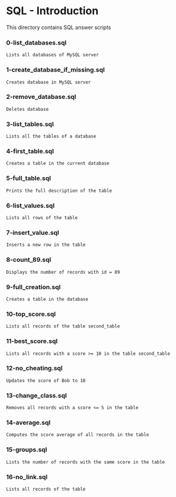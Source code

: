 # SQL - Introduction

This directory contains SQL answer scripts

### 0-list_databases.sql

    Lists all databases of MySQL server

### 1-create_database_if_missing.sql

    Creates database in MySQL server

### 2-remove_database.sql

    Deletes database

### 3-list_tables.sql

    Lists all the tables of a database

### 4-first_table.sql

    Creates a table in the current database

### 5-full_table.sql

    Prints the full description of the table

### 6-list_values.sql

    Lists all rows of the table

### 7-insert_value.sql

    Inserts a new row in the table

### 8-count_89.sql

    Displays the number of records with id = 89

### 9-full_creation.sql

    Creates a table in the database

### 10-top_score.sql

    Lists all records of the table second_table

### 11-best_score.sql

    Lists all records with a score >= 10 in the table second_table

### 12-no_cheating.sql

    Updates the score of Bob to 10

### 13-change_class.sql

    Removes all records with a score <= 5 in the table

### 14-average.sql

    Computes the score average of all records in the table

### 15-groups.sql

    Lists the number of records with the same score in the table

### 16-no_link.sql

    Lists all records of the table
